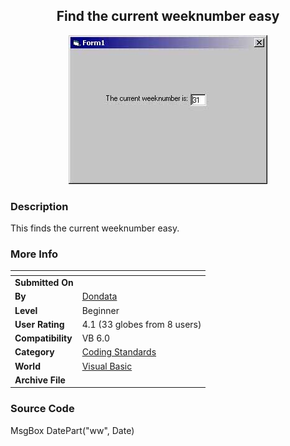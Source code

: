 ﻿<div align="center">

## Find the current weeknumber easy

<img src="PIC2001731101445529.jpg">
</div>

### Description

This finds the current weeknumber easy.
 
### More Info
 


<span>             |<span>
---                |---
**Submitted On**   |
**By**             |[Dondata](https://github.com/Planet-Source-Code/PSCIndex/blob/master/ByAuthor/dondata.md)
**Level**          |Beginner
**User Rating**    |4.1 (33 globes from 8 users)
**Compatibility**  |VB 6\.0
**Category**       |[Coding Standards](https://github.com/Planet-Source-Code/PSCIndex/blob/master/ByCategory/coding-standards__1-43.md)
**World**          |[Visual Basic](https://github.com/Planet-Source-Code/PSCIndex/blob/master/ByWorld/visual-basic.md)
**Archive File**   |[](https://github.com/Planet-Source-Code/dondata-find-the-current-weeknumber-easy__1-25685/archive/master.zip)





### Source Code

MsgBox DatePart("ww", Date)

